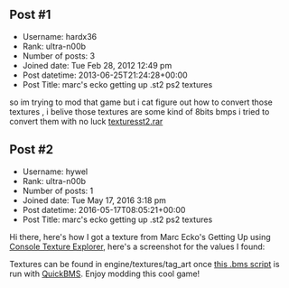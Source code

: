 ## Post #1
- Username: hardx36
- Rank: ultra-n00b
- Number of posts: 3
- Joined date: Tue Feb 28, 2012 12:49 pm
- Post datetime: 2013-06-25T21:24:28+00:00
- Post Title: marc's ecko getting up .st2 ps2 textures

so im trying to mod that game but i cat figure out how to convert those textures , i belive those textures are some kind of 8bits bmps i tried to convert them with no luck
[texturesst2.rar](https://xentaxbackup.github.io/file/6481_texturesst2.rar)
## Post #2
- Username: hywel
- Rank: ultra-n00b
- Number of posts: 1
- Joined date: Tue May 17, 2016 3:18 pm
- Post datetime: 2016-05-17T08:05:21+00:00
- Post Title: marc's ecko getting up .st2 ps2 textures

Hi there, here's how I got a texture from Marc Ecko's Getting Up using [Console Texture Explorer](http://expertarts.com/console-texture-explorer-pspps2/?lang=en), here's a screenshot for the values I found:



Textures can be found in engine/textures/tag_art once [this .bms script](http://forum.xentax.com/viewtopic.php?f=10&t=5119) is run with [QuickBMS](http://aluigi.altervista.org/papers.htm#quickbms).
Enjoy modding this cool game!
